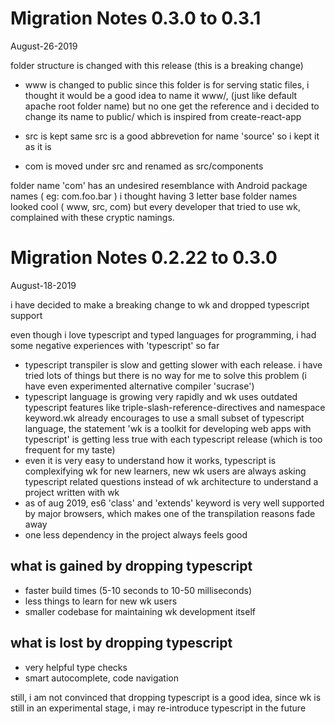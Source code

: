 # Migration Notes 0.3.0 to 0.3.1
August-26-2019

folder structure is changed with this release (this is a breaking change)

- www is changed to public
since this folder is for serving static files,
i thought it would be a good idea to name it www/, 
(just like default apache root folder name)
but no one get the reference and i decided to change its name to public/
which is inspired from create-react-app 

- src is kept same
src is a good abbrevetion for name 'source' so i kept it as it is

- com is moved under src and renamed as src/components

folder name 'com' has an undesired resemblance with Android package names 
( eg: com.foo.bar ) i thought having 3 letter base folder names looked cool 
( www, src, com) but every developer that tried to use wk, 
complained with these cryptic namings.


# Migration Notes 0.2.22 to 0.3.0
August-18-2019

i have decided to make a breaking change to wk and dropped typescript support 

even though i love typescript and typed languages for programming, 
i had some negative experiences with 'typescript' so far 

- typescript transpiler is slow and getting slower with each release.
i have tried lots of things but there is no way for me to solve this problem
(i have even experimented alternative compiler 'sucrase')
- typescript language is growing very rapidly and wk uses outdated typescript
features like triple-slash-reference-directives and namespace keyword.wk already
encourages to use a small subset of typescript language, the statement 
'wk is a toolkit for developing web apps with typescript' is getting less true
with each typescript release (which is too frequent for my taste)
- even it is very easy to understand how it works, typescript is 
complexifying wk for new learners, new wk users are always asking typescript
related questions instead of wk architecture to understand a project written
with wk
- as of aug 2019, es6 'class' and 'extends' keyword is very well supported by
major browsers, which makes one of the transpilation reasons fade away
- one less dependency in the project always feels good


## what is gained by dropping typescript

- faster build times (5-10 seconds to 10-50 milliseconds)
- less things to learn for new wk users
- smaller codebase for maintaining wk development itself

## what is lost by dropping typescript

- very helpful type checks
- smart autocomplete, code navigation

still, i am not convinced that dropping typescript is a good idea,
since wk is still in an experimental stage, i may re-introduce typescript 
in the future

